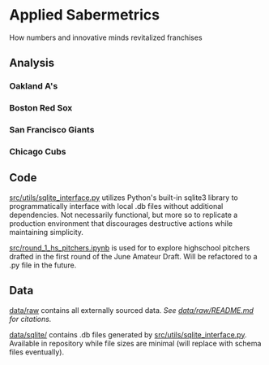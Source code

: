 # Applied Sabermetrics

How numbers and innovative minds revitalized franchises

## Analysis

### Oakland A's

### Boston Red Sox

### San Francisco Giants

### Chicago Cubs

## Code

[src/utils/sqlite_interface.py](src/utils/sqlite_interface.py) utilizes Python's built-in sqlite3 library to programmatically interface with local .db files without additional dependencies. Not necessarily functional, but more so to replicate a production environment that discourages destructive actions while maintaining simplicity.

[src/round_1_hs_pitchers.ipynb](src/round_1_hs_pitchers.ipynb) is used for to explore highschool pitchers drafted in the first round of the June Amateur Draft. Will be refactored to a .py file in the future.

## Data

[data/raw](data/raw/) contains all externally sourced data. _See [data/raw/README.md](data/raw/) for citations._

[data/sqlite/](data/sqlite/) contains .db files generated by [src/utils/sqlite_interface.py](src/utils/sqlite_interface.py). Available in repository while file sizes are minimal (will replace with schema files eventually).
